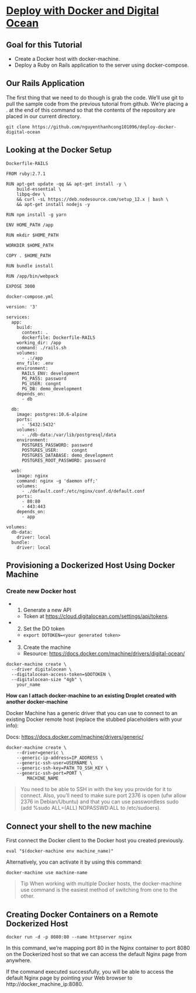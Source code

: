 # [Deploy with Docker and Digital Ocean](https://coderjourney.com/deploy-docker-digital-ocean/)

## Goal for this Tutorial
- Create a Docker host with docker-machine.
- Deploy a Ruby on Rails application to the server using docker-compose.

## Our Rails Application
The first thing that we need to do though is grab the code. We’ll use git to pull the sample code from the previous tutorial from github. We’re placing a . at the end of this command so that the contents of the repository are placed in our current directory.

`git clone https://github.com/nguyenthanhcong101096/deploy-docker-digital-ocean`

## Looking at the Docker Setup
`Dockerfile-RAILS`
```
FROM ruby:2.7.1

RUN apt-get update -qq && apt-get install -y \
    build-essential \
    libpq-dev \
    && curl -sL https://deb.nodesource.com/setup_12.x | bash \
    && apt-get install nodejs -y

RUN npm install -g yarn

ENV HOME_PATH /app

RUN mkdir $HOME_PATH

WORKDIR $HOME_PATH

COPY . $HOME_PATH

RUN bundle install

RUN /app/bin/webpack

EXPOSE 3000
```

`docker-compose.yml`
```
version: '3'

services:
  app:
    build:
      context: .
      dockerfile: Dockerfile-RAILS
    working_dir: /app
    command: ./rails.sh
    volumes:
      - .:/app
    env_file: .env
    environment:
      RAILS_ENV: development
      PG_PASS: password
      PG_USER: congnt
      PG_DB: demo_development
    depends_on:
      - db

  db:
    image: postgres:10.6-alpine
    ports:
      - '5432:5432'
    volumes:
      - ./db-data:/var/lib/postgresql/data
    environment:
      POSTGRES_PASSWORD: password
      POSTGRES_USER:     congnt
      POSTGRES_DATABASE: demo_development
      POSTGRES_ROOT_PASSWORD: password

  web:
    image: nginx
    command: nginx -g 'daemon off;'
    volumes:
      - ./default.conf:/etc/nginx/conf.d/default.conf
    ports:
      - 80:80
      - 443:443
    depends_on:
      - app

volumes:
  db-data:
    driver: local
  bundle:
    driver: local
```

## Provisioning a Dockerized Host Using Docker Machine
### Create new Docker host
- 1. Generate a new API
  -  Token at https://cloud.digitalocean.com/settings/api/tokens.
- 2. Set the DO token
  - `export DOTOKEN=<your generated token>`
- 3. Create the machine
  - Resource: https://docs.docker.com/machine/drivers/digital-ocean/

```
docker-machine create \
  --driver digitalocean \
  --digitalocean-access-token=$DOTOKEN \
  --digitalocean-size "4gb" \
    your_name
```

**How can I attach docker-machine to an existing Droplet created with another docker-machine**

Docker Machine has a generic driver that you can use to connect to an existing Docker remote host (replace the stubbed placeholders with your info):

Docs: https://docs.docker.com/machine/drivers/generic/

```
docker-machine create \
    --driver=generic \
    --generic-ip-address=IP_ADDRESS \
    --generic-ssh-user=USERNAME \
    --generic-ssh-key=PATH_TO_SSH_KEY \
    --generic-ssh-port=PORT \
        MACHINE_NAME
```

> You need to be able to SSH in with the key you provide for it to connect. Also, you’ll need to make sure port 2376 is open (ufw allow 2376 in Debian/Ubuntu) and that you can use passwordless sudo (add %sudo   ALL=(ALL) NOPASSWD:ALL to /etc/sudoers).

## Connect your shell to the new machine

First connect the Docker client to the Docker host you created previously.

`eval "$(docker-machine env machine_name)"`

Alternatively, you can activate it by using this command:

`docker-machine use machine-name`

> Tip When working with multiple Docker hosts, the docker-machine use command is the easiest method of switching from one to the other.

## Creating Docker Containers on a Remote Dockerized Host

```
docker run -d -p 8080:80 --name httpserver nginx
```

In this command, we’re mapping port 80 in the Nginx container to port 8080 on the Dockerized host so that we can access the default Nginx page from anywhere.

If the command executed successfully, you will be able to access the default Nginx page by pointing your Web browser to http://docker_machine_ip:8080.